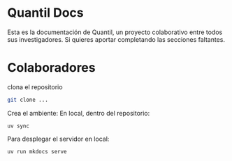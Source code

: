 # Quantil Docs
Esta es la documentación de Quantil, un proyecto colaborativo entre todos sus investigadores. Si quieres aportar completando las secciones faltantes.
# Colaboradores

clona el repositorio
```bash
git clone ...
```

Crea el ambiente:
En local, dentro del repositorio:
```
uv sync
```

Para desplegar el servidor en local:
```
uv run mkdocs serve
```

